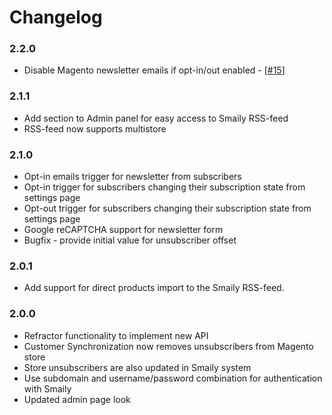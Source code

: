 # Changelog

### 2.2.0

- Disable Magento newsletter emails if opt-in/out enabled - [[#15](https://github.com/sendsmaily/Sendsmaily-Sync-for-Magento/issues/15)]

### 2.1.1

- Add section to Admin panel for easy access to Smaily RSS-feed
- RSS-feed now supports multistore

### 2.1.0

- Opt-in emails trigger for newsletter from subscribers
- Opt-in trigger for subscribers changing their subscription state from settings page
- Opt-out trigger for subscribers changing their subscription state from settings page
- Google reCAPTCHA support for newsletter form
- Bugfix - provide initial value for unsubscriber offset

### 2.0.1

- Add support for direct products import to the Smaily RSS-feed.

### 2.0.0

- Refractor functionality to implement new API
- Customer Synchronization now removes unsubscribers from Magento store
- Store unsubscribers are also updated in Smaily system
- Use subdomain and username/password combination for authentication with Smaily
- Updated admin page look
